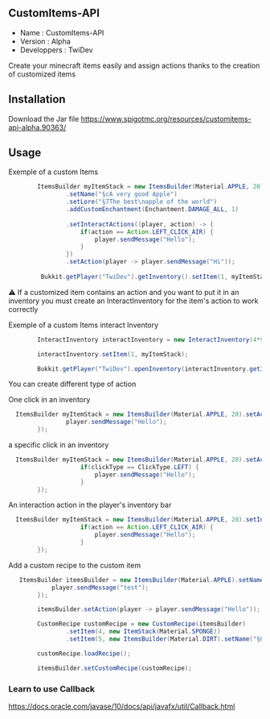 ## CustomItems-API

- Name : CustomItems-API
- Version : Alpha
- Developpers : TwiDev

Create your minecraft items easily and assign actions thanks to the creation of customized items

## Installation

Download the Jar file https://www.spigotmc.org/resources/customitems-api-alpha.90363/

## Usage

Exemple of a custom Items

```Java
        ItemsBuilder myItemStack = new ItemsBuilder(Material.APPLE, 20)
                .setName("§cA very good Apple")
                .setLore("§7The best\napple of the world")
                .addCustomEnchantment(Enchantment.DAMAGE_ALL, 1)
                
                .setInteractActions((player, action) -> {
                    if(action == Action.LEFT_CLICK_AIR) {
                        player.sendMessage("Hello");
                    }
                })
                .setAction(player -> player.sendMessage("Hi"));
         
         Bukkit.getPlayer("TwiDev").getInventory().setItem(1, myItemStack);

```

⚠ If a customized item contains an action and you want to put it in an inventory you must create an InteractInventory for the item's action to work correctly

Exemple of a custom Items interact Inventory

```Java
        InteractInventory interactInventory = new InteractInventory(4*9, "Test");

        interactInventory.setItem(1, myItemStack);

        Bukkit.getPlayer("TwiDev").openInventory(interactInventory.getInventory());

```

You can create different type of action


One click in an inventory

```java
  ItemsBuilder myItemStack = new ItemsBuilder(Material.APPLE, 20).setAction(player -> {
                player.sendMessage("Hello");       
        });
```

a specific click in an inventory

```java
  ItemsBuilder myItemStack = new ItemsBuilder(Material.APPLE, 20).setActions((player, clickType) -> {
                    if(clickType == ClickType.LEFT) {
                        player.sendMessage("Hello");
                    }
        });
```


An interaction action in the player's inventory bar


```java
  ItemsBuilder myItemStack = new ItemsBuilder(Material.APPLE, 20).setInteractActions((player, action) -> {
                    if(action == Action.LEFT_CLICK_AIR) {
                        player.sendMessage("Hello");
                    }
        });
```

Add a custom recipe to the custom item

```java
   ItemsBuilder itemsBuilder = new ItemsBuilder(Material.APPLE).setName("§cVery good apple").setInteractActions((player, action) -> {
            player.sendMessage("test");
        });

        itemsBuilder.setAction(player -> player.sendMessage("Hello"));

        CustomRecipe customRecipe = new CustomRecipe(itemsBuilder)
                .setItem(4, new ItemStack(Material.SPONGE))
                .setItem(5, new ItemsBuilder(Material.DIRT).setName("§8Hello"));

        customRecipe.loadRecipe();

        itemsBuilder.setCustomRecipe(customRecipe);
```

### Learn to use Callback

https://docs.oracle.com/javase/10/docs/api/javafx/util/Callback.html
